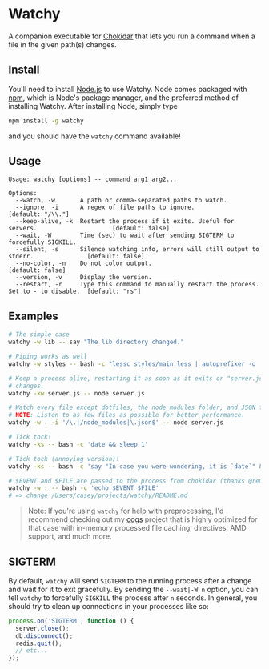 # Watchy

A companion executable for [Chokidar](https://github.com/paulmillr/chokidar) that lets you run a command when a file in the given path(s) changes.

## Install

You'll need to install [Node.js](http://nodejs.org) to use Watchy. Node comes
packaged with [npm](https://www.npmjs.org), which is Node's package manager, and
the preferred method of installing Watchy. After installing Node, simply type

```bash
npm install -g watchy
```

and you should have the `watchy` command available!

## Usage

```
Usage: watchy [options] -- command arg1 arg2...

Options:
  --watch, -w       A path or comma-separated paths to watch.
  --ignore, -i      A regex of file paths to ignore.                                         [default: "/\\."]
  --keep-alive, -k  Restart the process if it exits. Useful for servers.                     [default: false]
  --wait, -W        Time (sec) to wait after sending SIGTERM to forcefully SIGKILL.
  --silent, -s      Silence watching info, errors will still output to stderr.               [default: false]
  --no-color, -n    Do not color output.                                                     [default: false]
  --version, -v     Display the version.
  --restart, -r     Type this command to manually restart the process. Set to - to disable.  [default: "rs"]
```

## Examples

```bash
# The simple case
watchy -w lib -- say "The lib directory changed."

# Piping works as well
watchy -w styles -- bash -c "lessc styles/main.less | autoprefixer -o .tmp/styles/main.css"

# Keep a process alive, restarting it as soon as it exits or "server.js"
# changes.
watchy -kw server.js -- node server.js

# Watch every file except dotfiles, the node_modules folder, and JSON files.
# NOTE: Listen to as few files as possible for better performance.
watchy -w . -i '/\.|/node_modules|\.json$' -- node server.js

# Tick tock!
watchy -ks -- bash -c 'date && sleep 1'

# Tick tock (annoying version)!
watchy -ks -- bash -c 'say "In case you were wondering, it is `date`" && sleep 5'

# $EVENT and $FILE are passed to the process from chokidar (thanks @remy).
watchy -w . -- bash -c 'echo $EVENT $FILE'
# => change /Users/casey/projects/watchy/README.md
```

> Note: If you're using `watchy` for help with preprocessing, I'd recommend
> checking out my [cogs](https://github.com/caseywebdev/cogs) project that is
> highly optimized for that case with in-memory processed file caching,
> directives, AMD support, and much more.

## SIGTERM

By default, `watchy` will send `SIGTERM` to the running process after a change and wait for it to exit gracefully. By sending the `--wait|-W n` option, you can tell `watchy` to forcefully `SIGKILL` the process after `n` seconds. In general, you should try to clean up connections in your processes like so:

```js
process.on('SIGTERM', function () {
  server.close();
  db.disconnect();
  redis.quit();
  // etc...
});
```
